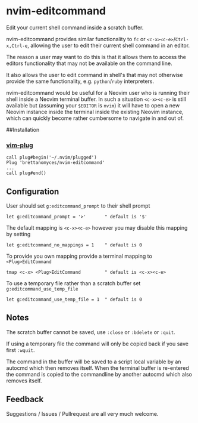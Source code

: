 # nvim-editcommand

Edit your current shell command inside a scratch buffer.

nvim-editcommand provides similar functionality to `fc` or `<c-x><c-e>`/`Ctrl-x,Ctrl-e`, allowing the user to edit their current shell command in an editor. 

The reason a user may want to do this is that it allows them to access the editors functionality that may not be available on the command line.

It also allows the user to edit command in shell's that may not otherwise provide the same functionality, e.g. `python`/`ruby` interpreters.

nvim-editcommand would be useful for a Neovim user who is running their shell inside a Neovim terminal buffer. In such a situation `<c-x><c-e>` is still available but (assuming your `$EDITOR` is `nvim`) it will have to open a new Neovim instance inside the terminal inside the existing Neovim instance, which can quickly become rather cumbersome to navigate in and out of.

##Installation

### [vim-plug](https://github.com/junegunn/vim-plug)

```vim
call plug#begin('~/.nvim/plugged')
Plug 'brettanomyces/nvim-editcommand'
...
call plug#end()
```

## Configuration

User should set `g:editcommand_prompt` to their shell prompt

```vim
let g:editcommand_prompt = '>'       " default is '$'
```

The default mapping is `<c-x><c-e>` however you may disable this mapping by setting

```vim
let g:editcommand_no_mappings = 1    " default is 0
```

To provide you own mapping provide a terminal mapping to `<Plug>EditCommand`

```vim
tmap <c-x> <Plug>EditCommand         " default is <c-x><c-e>
```

To use a temporary file rather than a scratch buffer set `g:editcommand_use_temp_file`

```vim
let g:editcommand_use_temp_file = 1  " default is 0
```

## Notes

The scratch buffer cannot be saved, use `:close` or `:bdelete` or `:quit`. 

If using a temporary file the command will only be copied back if you save first `:wquit`.

The command in the buffer will be saved to a script local variable by an autocmd which then removes itself. When the terminal buffer is re-entered the command is copied to the commandline by another autocmd which also removes itself.

## Feedback

Suggestions / Issues / Pullrequest are all very much welcome.
